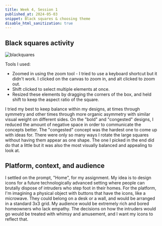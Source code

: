 ```yaml
---
title: Week 4, Session 1
published_at: 2024-05-03
snippet: Black squares & choosing theme
disable_html_sanitization: true
---
```


## Black squares activity

![blackquares](/w04/blacksquares.png)

Tools I used:
- Zoomed in using the zoom tool - I tried to use a keyboard shortcut but it didn't work. I clicked on the canvas to zoom in, and alt clicked to zoom out.
- Shift clicked to select multiple elements at once.
- Resized these elements by dragging the corners of the box, and held shift to keep the aspect ratio of the square.
 
I tried my best to keep balance within my designs, at times through symmetry and other times through more organic asymmetry with similar visual weight on different sides. On the "bold" and "congested" designs, I reduced the amount of negative space in order to communicate the concepts better.
The "congested" concept was the hardest one to come up with ideas for. There were only so many ways I rotate the large squares without having them appear as one shape. The one I picked in the end did do that a little but it was also the most visually balanced and appealing to look at.


## Platform, context, and audience

I settled on the prompt, "Home", for my assignment. My idea is to design icons for a future technologically advanced setting where people can brutally dispose of intruders who step foot in their homes. For the platform, I'm imagining a physical object with buttons that have the icons, like a microwave. They could belong on a desk or a wall, and would be arranged in a standard 3x3 grid. My audience would be extremely rich and bored homeowners who lack empathy. The decisions on how the intruders would go would be treated with whimsy and amusement, and I want my icons to reflect that.



<br><br>